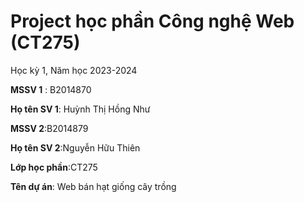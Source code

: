 # Project học phần Công nghệ Web (CT275)

Học kỳ 1, Năm học 2023-2024

**MSSV 1** : B2014870

**Họ tên SV 1**: Huỳnh Thị Hồng Như

**MSSV 2**:B2014879

**Họ tên SV 2**:Nguyễn Hữu Thiên

**Lớp học phần**:CT275

**Tên dự án**: Web bán hạt giống cây trồng

